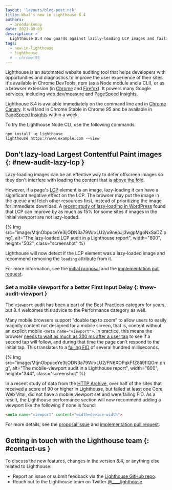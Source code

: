 ```yaml
---
layout: 'layouts/blog-post.njk'
title: What's new in Lighthouse 8.4
authors:
  - brendankenny
date: 2021-09-09
description: >
  Lighthouse 8.4 now guards against lazily-loading LCP images and failing FID without a mobile viewport.
tags:
  - new-in-lighthouse
  - lighthouse
  # - chrome-95
---
```

Lighthouse is an automated website auditing tool that helps developers with opportunities and diagnostics to improve the user experience of their sites. It's available in Chrome DevTools, npm (as a Node module and a CLI), or as a browser extension (in [Chrome](https://chrome.google.com/webstore/detail/lighthouse/blipmdconlkpinefehnmjammfjpmpbjk) and [Firefox](https://addons.mozilla.org/en-US/firefox/addon/google-lighthouse/)). It powers many Google services, including [web.dev/measure](https://web.dev/measure/) and [PageSpeed Insights](https://developers.google.com/speed/pagespeed/insights).

Lighthouse 8.4 is available immediately on the command line and in [Chrome Canary](https://www.google.com/chrome/canary/).
It will land in Chrome Stable in Chrome 95 and be available in [PageSpeed Insights](https://developers.google.com/speed/pagespeed/insights/) within a week.

To try the Lighthouse Node CLI, use the following commands:

```text
npm install -g lighthouse
lighthouse https://www.example.com --view
```

## Don't lazy-load Largest Contentful Paint images {: #new-audit-lazy-lcp }

Lazy-loading images can be an effective way to defer offscreen images so they don't interfere with loading the content that is [above the fold](https://web-dev.imgix.net/image/admin/t3Kkvh265zi6naTBga41.png?auto=format&w=845).

However, if a page's [LCP](https://web.dev/lcp/) element is an image, lazy-loading it can have a significant negative effect on the LCP. The browser may put the image in the queue and fetch other resources first, instead of prioritizing the image for immediate download. A [recent study of lazy-loading in WordPress](https://web.dev/lcp-lazy-loading/) found that LCP can improve by as much as 15% for some sites if images in the initial viewport are not lazy-loaded.

{% Img src="image/MtjnObpuceYe3ijODN3a79WrxLU2/u9nepJj3wgpMgoNxSaDZ.png", alt="The lazy-loaded LCP audit in a Lighthouse report", width="800", height="502", class="screenshot" %}

Lighthouse will now detect if the LCP element was a lazy-loaded image and recommend removing the `loading` attribute from it.

For more information, see the [initial proposal](https://github.com/GoogleChrome/lighthouse/issues/12785) and the [implementation pull request](https://github.com/GoogleChrome/lighthouse/pull/12838).

### Set a mobile viewport for a better First Input Delay  {: #new-audit-viewport }

The `viewport` audit has been a part of the Best Practices category for years, but 8.4 welcomes this advice to the Performance category as well.

Many mobile browsers support "double tap to zoom" to allow users to easily magnify content not designed for a mobile screen, that is, content without an explicit mobile `<meta name="viewport">`. In practice, this means the browser [needs to wait as much as 300&nbsp;ms after a user tap](https://developers.google.com/web/updates/2013/12/300ms-tap-delay-gone-away) to see if a second tap will follow, and during that time the page can't respond to the initial tap. This translates to a [failing FID](https://web.dev/fid/) of several hundred milliseconds.

{% Img src="image/MtjnObpuceYe3ijODN3a79WrxLU2/FN6XOPqkFfZ8Ii9fIQOm.png", alt="The mobile-viewport audit in a Lighthouse report", width="800", height="344", class="screenshot" %}

In a recent study of data from the [HTTP Archive](https://httparchive.org/), over half of the sites that received a score of 90 or higher in Lighthouse, but failed at least one Core Web Vital, did not have a mobile viewport set and were failing FID. As a result, the Lighthouse performance section will now recommend adding a viewport like the following if none is found:

```html
<meta name="viewport" content="width=device-width">
```

For more details, see the [proposal issue](https://github.com/GoogleChrome/lighthouse/issues/12884) and [implementation pull request](https://github.com/GoogleChrome/lighthouse/pull/12972).

## Getting in touch with the Lighthouse team {: #contact-us }

To discuss the new features, changes in the version 8.4, or anything else related to Lighthouse:

- Report an issue or submit feedback via the [Lighthouse GitHub repo](https://github.com/GoogleChrome/lighthouse).
- Reach out to the Lighthouse team on Twitter <a href="https://twitter.com/intent/tweet?text=@____lighthouse" target="_blank">@____lighthouse</a>.
